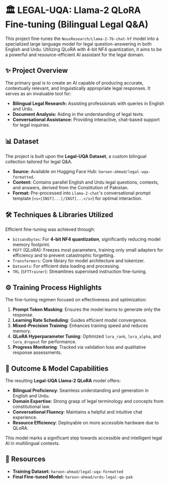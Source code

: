 # 🏛️ LEGAL-UQA: Llama-2 QLoRA Fine-tuning (Bilingual Legal Q&A)

This project fine-tunes the `NousResearch/Llama-2-7b-chat-hf` model into a specialized large language model for legal question-answering in both English and Urdu. Utilizing QLoRA with 4-bit NF4 quantization, it aims to be a powerful and resource-efficient AI assistant for the legal domain.

## ✨ Project Overview

The primary goal is to create an AI capable of producing accurate, contextually relevant, and linguistically appropriate legal responses. It serves as an invaluable tool for:

* **Bilingual Legal Research:** Assisting professionals with queries in English and Urdu.
* **Document Analysis:** Aiding in the understanding of legal texts.
* **Conversational Assistance:** Providing interactive, chat-based support for legal inquiries.

## 📊 Dataset

The project is built upon the **Legal-UQA Dataset**, a custom bilingual collection tailored for legal Q&A.

* **Source:** Available on Hugging Face Hub: `haroon-ahmad/legal-uqa-formatted`.
* **Content:** Contains parallel English and Urdu legal questions, contexts, and answers, derived from the Constitution of Pakistan.
* **Format:** Pre-processed into `Llama-2-chat`'s conversational prompt template (`<s>[INST]...[/INST]...</s>`) for optimal interaction.

## 🛠️ Techniques & Libraries Utilized

Efficient fine-tuning was achieved through:

* `bitsandbytes`: For **4-bit NF4 quantization**, significantly reducing model memory footprint.
* `PEFT` (QLoRA): Freezes most parameters, training only small adapters for efficiency and to prevent catastrophic forgetting.
* `Transformers`: Core library for model architecture and tokenizer.
* `Datasets`: For efficient data loading and processing.
* `TRL` (`SFTTrainer`): Streamlines supervised instruction fine-tuning.

## ⚙️ Training Process Highlights

The fine-tuning regimen focused on effectiveness and optimization:

1. **Prompt Token Masking**: Ensures the model learns to generate only the response.
2. **Learning Rate Scheduling**: Guides efficient model convergence.
3. **Mixed-Precision Training**: Enhances training speed and reduces memory.
4. **QLoRA Hyperparameter Tuning**: Optimized `lora_rank`, `lora_alpha`, and `lora_dropout` for performance.
5. **Progress Monitoring**: Tracked via validation loss and qualitative response assessments.

## 🎉 Outcome & Model Capabilities

The resulting **Legal-UQA Llama-2 QLoRA** model offers:

* **Bilingual Proficiency**: Seamless understanding and generation in English and Urdu.
* **Domain Expertise**: Strong grasp of legal terminology and concepts from constitutional law.
* **Conversational Fluency**: Maintains a helpful and intuitive chat experience.
* **Resource Efficiency**: Deployable on more accessible hardware due to QLoRA.

This model marks a significant step towards accessible and intelligent legal AI in multilingual contexts.

## 🔗 Resources

* **Training Dataset:** `haroon-ahmad/legal-uqa-formatted`
* **Final Fine-tuned Model:** `haroon-ahmad/urdu-legal-qa-pak`
